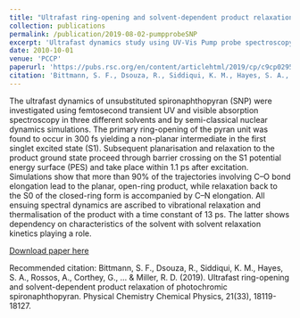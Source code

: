 ```yaml
---
title: "Ultrafast ring-opening and solvent-dependent product relaxation of photochromic spironaphthopyran"
collection: publications
permalink: /publication/2019-08-02-pumpprobeSNP
excerpt: 'Ultrafast dynamics study using UV-Vis Pump probe spectroscopy and excited state dynamics simulation using Surface Hopping algorithm'
date: 2010-10-01
venue: 'PCCP'
paperurl: 'https://pubs.rsc.org/en/content/articlehtml/2019/cp/c9cp02950h'
citation: 'Bittmann, S. F., Dsouza, R., Siddiqui, K. M., Hayes, S. A., Rossos, A., Corthey, G., ... & Miller, R. D. (2019). Ultrafast ring-opening and solvent-dependent product relaxation of photochromic spironaphthopyran. Physical Chemistry Chemical Physics, 21(33), 18119-18127.'
---
```

The ultrafast dynamics of unsubstituted spironaphthopyran (SNP) were investigated using femtosecond transient UV and visible absorption spectroscopy in three different solvents and by semi-classical nuclear dynamics simulations. The primary ring-opening of the pyran unit was found to occur in 300 fs yielding a non-planar intermediate in the first singlet excited state (S1). Subsequent planarisation and relaxation to the product ground state proceed through barrier crossing on the S1 potential energy surface (PES) and take place within 1.1 ps after excitation. Simulations show that more than 90% of the trajectories involving C–O bond elongation lead to the planar, open-ring product, while relaxation back to the S0 of the closed-ring form is accompanied by C–N elongation. All ensuing spectral dynamics are ascribed to vibrational relaxation and thermalisation of the product with a time constant of 13 ps. The latter shows dependency on characteristics of the solvent with solvent relaxation kinetics playing a role.

[Download paper here](https://pubs.rsc.org/en/content/articlehtml/2019/cp/c9cp02950h)

Recommended citation: Bittmann, S. F., Dsouza, R., Siddiqui, K. M., Hayes, S. A., Rossos, A., Corthey, G., ... & Miller, R. D. (2019). Ultrafast ring-opening and solvent-dependent product relaxation of photochromic spironaphthopyran. Physical Chemistry Chemical Physics, 21(33), 18119-18127.